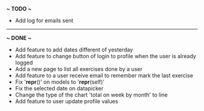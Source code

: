 **~ TODO ~**

- Add log for emails sent

***

**~ DONE ~**

- Add feature to add dates different of yesterday
- Add feature to change button of login to profile when the user is already logged
- Add a new page to list all exercises done by a user
- Add feature to a user receive email to remember mark the last exercise
- Fix '__repr__()' on models to '__repr__(self)'
- Fix the selected date on datapicker 
- Change the type of the chart 'total on week by month' to line
- Add feature to user update profile values


